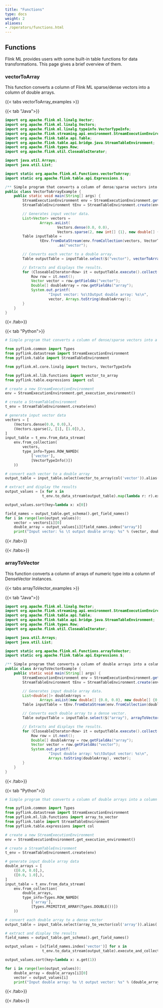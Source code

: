 ```yaml
---
title: "Functions"
type: docs
weight: 2
aliases:
- /operators/functions.html
---
```

<!--
Licensed to the Apache Software Foundation (ASF) under one
or more contributor license agreements.  See the NOTICE file
distributed with this work for additional information
regarding copyright ownership.  The ASF licenses this file
to you under the Apache License, Version 2.0 (the
"License"); you may not use this file except in compliance
with the License.  You may obtain a copy of the License at

  http://www.apache.org/licenses/LICENSE-2.0

Unless required by applicable law or agreed to in writing,
software distributed under the License is distributed on an
"AS IS" BASIS, WITHOUT WARRANTIES OR CONDITIONS OF ANY
KIND, either express or implied.  See the License for the
specific language governing permissions and limitations
under the License.
-->

## Functions

Flink ML provides users with some built-in table functions for data
transformations. This page gives a brief overview of them. 

### vectorToArray

This function converts a column of Flink ML sparse/dense vectors into a column
of double arrays.

{{< tabs vectorToArray_examples >}}

{{< tab "Java">}}
```java
import org.apache.flink.ml.linalg.Vector;
import org.apache.flink.ml.linalg.Vectors;
import org.apache.flink.ml.linalg.typeinfo.VectorTypeInfo;
import org.apache.flink.streaming.api.environment.StreamExecutionEnvironment;
import org.apache.flink.table.api.Table;
import org.apache.flink.table.api.bridge.java.StreamTableEnvironment;
import org.apache.flink.types.Row;
import org.apache.flink.util.CloseableIterator;

import java.util.Arrays;
import java.util.List;

import static org.apache.flink.ml.Functions.vectorToArray;
import static org.apache.flink.table.api.Expressions.$;

/** Simple program that converts a column of dense/sparse vectors into a column of double arrays. */
public class VectorToArrayExample {
    public static void main(String[] args) {
        StreamExecutionEnvironment env = StreamExecutionEnvironment.getExecutionEnvironment();
        StreamTableEnvironment tEnv = StreamTableEnvironment.create(env);

        // Generates input vector data.
        List<Vector> vectors =
                Arrays.asList(
                        Vectors.dense(0.0, 0.0),
                        Vectors.sparse(2, new int[] {1}, new double[] {1.0}));
        Table inputTable =
                tEnv.fromDataStream(env.fromCollection(vectors, VectorTypeInfo.INSTANCE))
                        .as("vector");

        // Converts each vector to a double array.
        Table outputTable = inputTable.select($("vector"), vectorToArray($("vector")).as("array"));

        // Extracts and displays the results.
        for (CloseableIterator<Row> it = outputTable.execute().collect(); it.hasNext(); ) {
            Row row = it.next();
            Vector vector = row.getFieldAs("vector");
            Double[] doubleArray = row.getFieldAs("array");
            System.out.printf(
                    "Input vector: %s\tOutput double array: %s\n",
                    vector, Arrays.toString(doubleArray));
        }
    }
}
```
{{< /tab>}}

{{< tab "Python">}}
```python
# Simple program that converts a column of dense/sparse vectors into a column of double arrays.

from pyflink.common import Types
from pyflink.datastream import StreamExecutionEnvironment
from pyflink.table import StreamTableEnvironment

from pyflink.ml.core.linalg import Vectors, VectorTypeInfo

from pyflink.ml.lib.functions import vector_to_array
from pyflink.table.expressions import col

# create a new StreamExecutionEnvironment
env = StreamExecutionEnvironment.get_execution_environment()

# create a StreamTableEnvironment
t_env = StreamTableEnvironment.create(env)

# generate input vector data
vectors = [
    (Vectors.dense(0.0, 0.0),),
    (Vectors.sparse(2, [1], [1.0]),),
]
input_table = t_env.from_data_stream(
    env.from_collection(
        vectors,
        type_info=Types.ROW_NAMED(
            ['vector'],
            [VectorTypeInfo()])
    ))

# convert each vector to a double array
output_table = input_table.select(vector_to_array(col('vector')).alias('array'))

# extract and display the results
output_values = [x for x in
                 t_env.to_data_stream(output_table).map(lambda r: r).execute_and_collect()]

output_values.sort(key=lambda x: x[0])

field_names = output_table.get_schema().get_field_names()
for i in range(len(output_values)):
    vector = vectors[i][0]
    double_array = output_values[i][field_names.index("array")]
    print("Input vector: %s \t output double array: %s" % (vector, double_array))
```
{{< /tab>}}

{{< /tabs>}}

### arrayToVector

This function converts a column of arrays of numeric type into a column of
DenseVector instances.

{{< tabs arrayToVector_examples >}}

{{< tab "Java">}}
```java
import org.apache.flink.ml.linalg.Vector;
import org.apache.flink.streaming.api.environment.StreamExecutionEnvironment;
import org.apache.flink.table.api.Table;
import org.apache.flink.table.api.bridge.java.StreamTableEnvironment;
import org.apache.flink.types.Row;
import org.apache.flink.util.CloseableIterator;

import java.util.Arrays;
import java.util.List;

import static org.apache.flink.ml.Functions.arrayToVector;
import static org.apache.flink.table.api.Expressions.$;

/** Simple program that converts a column of double arrays into a column of dense vectors. */
public class ArrayToVectorExample {
    public static void main(String[] args) {
        StreamExecutionEnvironment env = StreamExecutionEnvironment.getExecutionEnvironment();
        StreamTableEnvironment tEnv = StreamTableEnvironment.create(env);

        // Generates input double array data.
        List<double[]> doubleArrays =
                Arrays.asList(new double[] {0.0, 0.0}, new double[] {0.0, 1.0});
        Table inputTable = tEnv.fromDataStream(env.fromCollection(doubleArrays)).as("array");

        // Converts each double array to a dense vector.
        Table outputTable = inputTable.select($("array"), arrayToVector($("array")).as("vector"));

        // Extracts and displays the results.
        for (CloseableIterator<Row> it = outputTable.execute().collect(); it.hasNext(); ) {
            Row row = it.next();
            Double[] doubleArray = row.getFieldAs("array");
            Vector vector = row.getFieldAs("vector");
            System.out.printf(
                    "Input double array: %s\tOutput vector: %s\n",
                    Arrays.toString(doubleArray), vector);
        }
    }
}
```
{{< /tab>}}

{{< tab "Python">}}
```python
# Simple program that converts a column of double arrays into a column of dense vectors.

from pyflink.common import Types
from pyflink.datastream import StreamExecutionEnvironment
from pyflink.ml.lib.functions import array_to_vector
from pyflink.table import StreamTableEnvironment
from pyflink.table.expressions import col

# create a new StreamExecutionEnvironment
env = StreamExecutionEnvironment.get_execution_environment()

# create a StreamTableEnvironment
t_env = StreamTableEnvironment.create(env)

# generate input double array data
double_arrays = [
    ([0.0, 0.0],),
    ([0.0, 1.0],),
]
input_table = t_env.from_data_stream(
    env.from_collection(
        double_arrays,
        type_info=Types.ROW_NAMED(
            ['array'],
            [Types.PRIMITIVE_ARRAY(Types.DOUBLE())])
    ))

# convert each double array to a dense vector
output_table = input_table.select(array_to_vector(col('array')).alias('vector'))

# extract and display the results
field_names = output_table.get_schema().get_field_names()

output_values = [x[field_names.index('vector')] for x in
                 t_env.to_data_stream(output_table).execute_and_collect()]

output_values.sort(key=lambda x: x.get(1))

for i in range(len(output_values)):
    double_array = double_arrays[i][0]
    vector = output_values[i]
    print("Input double array: %s \t output vector: %s" % (double_array, vector))
```
{{< /tab>}}

{{< /tabs>}}
